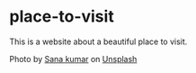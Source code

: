 # place-to-visit
This is a website about a beautiful place to visit.

Photo by <a href="https://unsplash.com/@sana_d7?utm_source=unsplash&utm_medium=referral&utm_content=creditCopyText">Sana kumar</a> on <a href="https://unsplash.com/photos/oSESVcIoMQI?utm_source=unsplash&utm_medium=referral&utm_content=creditCopyText">Unsplash</a>
  

